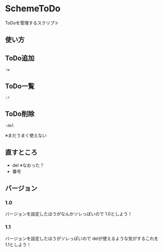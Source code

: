 SchemeToDo
===========
ToDoを管理するスクリプト

使い方
------
ToDo追加
-------
`:w`

ToDo一覧
-------
`:r`

ToDo削除
-------
`:del`

※まだうまく使えない

直すところ
----------
+ del ※なおった？
+ 番号

バージョン
--------
### 1.0 ###
バージョンを設定したほうがなんかソレっぽいので
1.0としよう！

### 1.1 ###
バージョンを設定したほうがソレっぽいので
delが使えるような気がするこれを1.1としよう！
